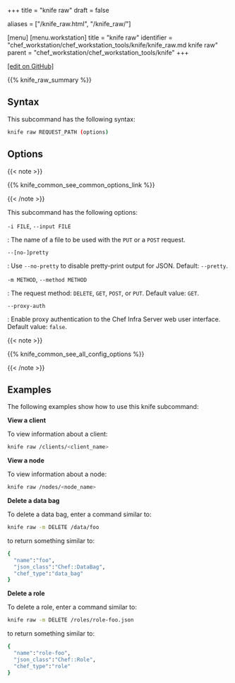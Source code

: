 +++
title = "knife raw"
draft = false

aliases = ["/knife_raw.html", "/knife_raw/"]

[menu]
  [menu.workstation]
    title = "knife raw"
    identifier = "chef_workstation/chef_workstation_tools/knife/knife_raw.md knife raw"
    parent = "chef_workstation/chef_workstation_tools/knife"
+++

[\[edit on GitHub\]](https://github.com/chef/chef-workstation/blob/master/docs-chef-io/content/workstation/knife_raw.md)

{{% knife_raw_summary %}}

## Syntax

This subcommand has the following syntax:

``` bash
knife raw REQUEST_PATH (options)
```

## Options

{{< note >}}

{{% knife_common_see_common_options_link %}}

{{< /note >}}

This subcommand has the following options:

`-i FILE`, `--input FILE`

:   The name of a file to be used with the `PUT` or a `POST` request.

`--[no-]pretty`

:   Use `--no-pretty` to disable pretty-print output for JSON. Default:
    `--pretty`.

`-m METHOD`, `--method METHOD`

:   The request method: `DELETE`, `GET`, `POST`, or `PUT`. Default
    value: `GET`.

`--proxy-auth`

:   Enable proxy authentication to the Chef Infra Server web user
    interface. Default value: `false`.

{{< note >}}

{{% knife_common_see_all_config_options %}}

{{< /note >}}

## Examples

The following examples show how to use this knife subcommand:

**View a client**

To view information about a client:

``` bash
knife raw /clients/<client_name>
```

**View a node**

To view information about a node:

``` bash
knife raw /nodes/<node_name>
```

**Delete a data bag**

To delete a data bag, enter a command similar to:

``` bash
knife raw -m DELETE /data/foo
```

to return something similar to:

``` bash
{
  "name":"foo",
  "json_class":"Chef::DataBag",
  "chef_type":"data_bag"
}
```

**Delete a role**

To delete a role, enter a command similar to:

``` bash
knife raw -m DELETE /roles/role-foo.json
```

to return something similar to:

``` bash
{
  "name":"role-foo",
  "json_class":"Chef::Role",
  "chef_type":"role"
}
```
